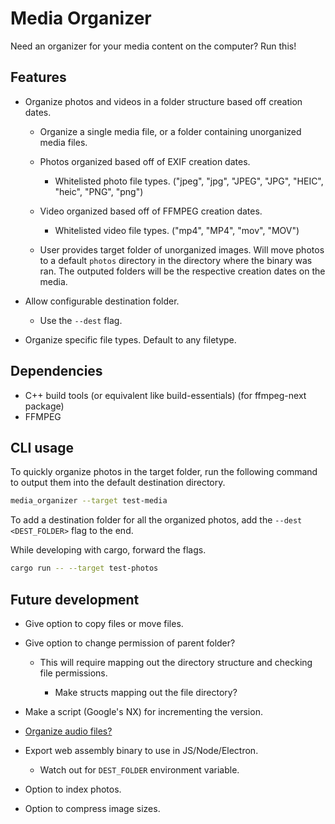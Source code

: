 # Media Organizer

Need an organizer for your media content on the computer? Run this!

## Features

- Organize photos and videos in a folder structure based off creation dates.

  - Organize a single media file, or a folder containing unorganized media files.

  - Photos organized based off of EXIF creation dates.

    - Whitelisted photo file types. ("jpeg", "jpg", "JPEG", "JPG", "HEIC", "heic", "PNG", "png")

  - Video organized based off of FFMPEG creation dates.

    - Whitelisted video file types. ("mp4", "MP4", "mov", "MOV")

  - User provides target folder of unorganized images. Will move photos to a default `photos` directory in the directory where the binary was ran. The outputed folders will be the respective creation dates on the media.

- Allow configurable destination folder.

  - Use the `--dest` flag.

- Organize specific file types. Default to any filetype.

## Dependencies

- C++ build tools (or equivalent like build-essentials) (for ffmpeg-next package)
- FFMPEG

## CLI usage

To quickly organize photos in the target folder, run the following command to output them into the default destination directory.

```bash
media_organizer --target test-media
```

To add a destination folder for all the organized photos, add the `--dest <DEST_FOLDER>` flag to the end.

While developing with cargo, forward the flags.

```bash
cargo run -- --target test-photos
```

## Future development

- Give option to copy files or move files.
- Give option to change permission of parent folder?

  - This will require mapping out the directory structure and checking file permissions.

    - Make structs mapping out the file directory?

- Make a script (Google's NX) for incrementing the version.
- [Organize audio files?](https://github.com/pdeljanov/Symphonia)
- Export web assembly binary to use in JS/Node/Electron.

  - Watch out for `DEST_FOLDER` environment variable.

- Option to index photos.
- Option to compress image sizes.
